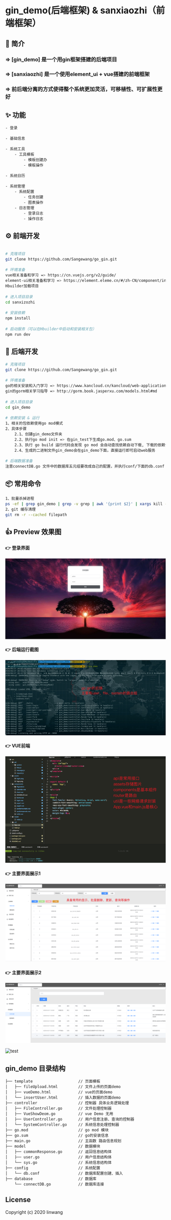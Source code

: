 # gin_demo(后端框架) & sanxiaozhi（前端框架）

## 🎁 简介
### => [gin_demo] 是一个用gin框架搭建的后端项目
### => [sanxiaozhi] 是一个使用element_ui + vue搭建的前端框架
### => 前后端分离的方式使得整个系统更加灵活，可移植性、可扩展性更好


## ✨ 功能
```
- 登录

- 基础信息

- 系统工具
	- 工具模板
		- 模板创建办
		- 模板操作
		
- 系统日历

- 系统管理
	- 系统配置
		- 任务创建
		- 图表操作
	- 日志管理
		- 登录日志
		- 操作日志
```


## ⚙ 前端开发
```bash

# 克隆项目
git clone https://github.com/Sangewang/go_gin.git

# 环境准备
vue相关准备和学习 => https://cn.vuejs.org/v2/guide/
element-ui相关准备和学习 => https://element.eleme.cn/#/zh-CN/component/installation
Hbuilder加载项目

# 进入项目目录
cd sanxizozhi

# 安装依赖
npm install

# 启动服务（可以在Hbuilder中启动和安装相关包）
npm run dev

```

## 📨 后端开发
```bash
# 克隆项目
git clone https://github.com/Sangewang/go_gin.git

# 环境准备
go的相关安装和入门学习 => https://www.kancloud.cn/kancloud/web-application-with-golang/44105
gin的gorm相关学习指导 => http://gorm.book.jasperxu.com/models.html#md

# 进入项目目录
cd gin_demo

# 依赖安装 & 运行
1、相关的包依赖使用go mod模式
2、具体步骤
	2.1、创建gin_demo文件夹
	2.2、执行go mod init => 在gin_test下生成go.mod、go.sum
	2.3、执行 go build 运行代码会发现 go mod 会自动查找依赖自动下载, 下载的依赖包存在pkg的mod下面
	2.4、生成的二进制文件gin_demo会在gin_demo下面，直接运行即可启动web服务

# 后端数据准备
注意connectDB.go 文件中的数据库五元组要改成自己的配置，并执行conf/下面的db.conf 插入测试数据

```

## 📦 常用命令
```bash
1、批量杀掉进程
ps -ef | grep gin_demo | grep -v grep | awk '{print $2}' | xargs kill -9
2、git 缓存清理
git rm -r --cached filepath
```

## 👍 Preview 效果图

#### 👉 登录界面
![登录界面](https://raw.githubusercontent.com/Sangewang/go_gin/master/pic/login.png)

#### 👉 后端运行截图
![后端运行截图](https://raw.githubusercontent.com/Sangewang/go_gin/master/pic/go_gin.jpg)

#### 👉 VUE前端
![前端](https://raw.githubusercontent.com/Sangewang/go_gin/master/pic/vue-ui.png)

#### 👉 主要界面展示1
![主要界面展示1](https://raw.githubusercontent.com/Sangewang/go_gin/master/pic/show1.png)

#### 👉 主要界面展示2
![主要界面展示2](https://raw.githubusercontent.com/Sangewang/go_gin/master/pic/show2.png)

![test](https://img-blog.csdnimg.cn/20200504212826747.png?x-oss-process=image/watermark,type_ZmFuZ3poZW5naGVpdGk,shadow_10,text_aHR0cHM6Ly9ibG9nLmNzZG4ubmV0L3UwMTE1NTkyMzY=,size_16,color_FFFFFF,t_70)

## gin_demo 目录结构
```shell
├── template					// 页面模板
│   ├── fileUpload.html			// 文件上传的页面demo
│   ├── vueDemo.html			// vue的页面demo
│   └── insertUser.html			// 插入数据的页面demo
├── controller					// 控制器 具体业务逻辑处理
│   ├── FileController.go		// 文件处理控制器
│   ├── VueShowDeom.go			// vue Demo 无用
│   ├── UserController.go		// 用户信息注册、查询的控制器
│   └── SystemController.go		// 系统信息处理控制器
├── go.mod						// go mod 模块
├── go.sum						// go的安装信息
├── main.go						// 主函数 路由信息规划
├── model						// 数据模块
│   ├── commonResponse.go		// 返回信息结构体
│   ├── user.go					// 用户信息结构体
│   └── sys.go					// 系统信息结构体
├── config						// 系统配置
│   └── db.conf					// 数据库配置创建、插入
├── database					// 数据库
    └── connectDB.go			// 数据库连接
```
## 
## License
Copyright (c) 2020 linwang



